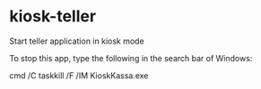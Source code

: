 # kiosk-teller
Start teller application in kiosk mode

To stop this app, type the following in the search bar of Windows:

cmd /C taskkill /F /IM KioskKassa.exe
